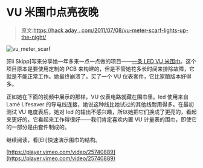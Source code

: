 # VU 米围巾点亮夜晚

> 原文:[https://hack aday . com/2011/07/08/vu-meter-scarf-lights-up-the-night/](https://hackaday.com/2011/07/08/vu-meter-scarf-lights-up-the-night/)

![vu_meter_scarf](../Images/8bcabeea42fcd8f31c99eaf7f3eb529f.png "vu_meter_scarf")

[Eli Skipp]写来分享她一年多来一点一点做的项目——[一条 LED VU 米围巾](http://eliskipp.com/blog/2011/06/28/vu-meter-scarf/)。这个项目原本是要使用定制的 PCB 来构建的，但是不管她花多长时间来排除故障，它就是不能正常工作。她最终崩溃了，买了一个 VU 仪表套件，它比家酿版本好得多。

正如她在下面的视频中展示的那样，VU 仪表电路就藏在围巾里。led 使用来自 Lamé Lifesaver 的导电线连接，她说这种线比她试过的其他线耐用得多。在最初测试 VU 电度表后，她对 led 的输出不感兴趣，所以她把它们换成了更亮的，看起来更好的。它看起来工作得很好——我们肯定喜欢内置 VU 计量表的围巾，即使它的一部分是由套件制成的。

继续阅读，看[Eli]快速演示围巾的结构。

[https://player.vimeo.com/video/25740889](https://player.vimeo.com/video/25740889)